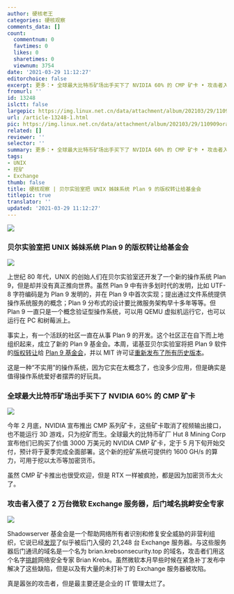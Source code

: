 ```yaml
---
author: 硬核老王
categories: 硬核观察
comments_data: []
count:
  commentnum: 0
  favtimes: 0
  likes: 0
  sharetimes: 0
  viewnum: 3754
date: '2021-03-29 11:12:27'
editorchoice: false
excerpt: 更多：• 全球最大比特币矿场出手买下了 NVIDIA 60% 的 CMP 矿卡 • 攻击者入侵了 2 万台微软 Exchange 服务器，后门域名挑衅安全专家
fromurl: ''
id: 13248
islctt: false
largepic: https://img.linux.net.cn/data/attachment/album/202103/29/110909oradh2hrsvij7nd3.jpg
url: /article-13248-1.html
pic: https://img.linux.net.cn/data/attachment/album/202103/29/110909oradh2hrsvij7nd3.jpg.thumb.jpg
related: []
reviewer: ''
selector: ''
summary: 更多：• 全球最大比特币矿场出手买下了 NVIDIA 60% 的 CMP 矿卡 • 攻击者入侵了 2 万台微软 Exchange 服务器，后门域名挑衅安全专家
tags:
- UNIX
- 挖矿
- Exchange
thumb: false
title: 硬核观察 | 贝尔实验室把 UNIX 姊妹系统 Plan 9 的版权转让给基金会
titlepic: true
translator: ''
updated: '2021-03-29 11:12:27'
---
```


![](/data/attachment/album/202103/29/110909oradh2hrsvij7nd3.jpg)


### 贝尔实验室把 UNIX 姊妹系统 Plan 9 的版权转让给基金会


![](/data/attachment/album/202103/29/110919eq2zrsvshebqq6bj.jpg)


上世纪 80 年代，UNIX 的创始人们在贝尔实验室还开发了一个新的操作系统 Plan 9，但是却并没有真正推向世界。虽然 Plan 9 中有许多划时代的发明，比如 UTF-8 字符编码是为 Plan 9 发明的，并在 Plan 9 中首次实现；提出通过文件系统提供操作系统服务的概念；Plan 9 分布式的设计要比微服务架构早十多年等等。但 Plan 9 一直只是一个概念验证型操作系统，可以用 QEMU 虚拟机运行它，也可以运行在 PC 和树莓派上。


事实上，有一个活跃的社区一直在从事 Plan 9 的开发。这个社区正在自下而上地组织起来，成立了新的 Plan 9 基金会。本周，诺基亚贝尔实验室将把 Plan 9 软件的[版权转让](https://www.bell-labs.com/institute/blog/plan-9-bell-labs-cyberspace/)给 [Plan 9 基金会](https://plan9foundation.org/)，并以 MIT 许可证[重新发布了所有历史版本](https://p9f.org/about.html)。


这是一种“不实用”的操作系统，因为它实在太概念了，也没多少应用，但是确实是值得操作系统爱好者摆弄的好玩具。


### 全球最大比特币矿场出手买下了 NVIDIA 60% 的 CMP 矿卡


![](/data/attachment/album/202103/29/111104pjt9xoc8jhangh6d.jpg)


今年 2 月底，NVIDIA 宣布推出 CMP 系列矿卡，这些矿卡取消了视频输出接口，也不能运行 3D 游戏，只为挖矿而生。全球最大的比特币矿厂 Hut 8 Mining Corp 宣布他们已购买了价值 3000 万美元的 NVIDIA CMP 矿卡，定于 5 月下旬开始交付，预计将于夏季完成全面部署。这个新的挖矿系统可提供约 1600 GH/s 的算力，可用于挖以太币等加密货币。


虽然 CMP 矿卡推出也很受欢迎，但是 RTX 一样被疯抢，都是因为加密货币太火了。


### 攻击者入侵了 2 万台微软 Exchange 服务器，后门域名挑衅安全专家


![](/data/attachment/album/202103/29/111141zzfwq62cu8ppzpg1.jpg)


Shadowserver 基金会是一个帮助网络所有者识别和修复安全威胁的非营利组织，它说已经[发现](https://www.shadowserver.org/news/shadowserver-special-report-exchange-scanning-5/)了似乎被后门入侵的 21,248 台 Exchange 服务器。与这些服务器后门通讯的域名是一个名为 brian.krebsonsecurity.top 的域名，攻击者们用这个名字[挑衅](https://krebsonsecurity.com/2021/03/no-i-did-not-hack-your-ms-exchange-server/)网络安全专家 Brian Krebs。虽然微软本月早些时候在紧急补丁发布中解决了这些缺陷，但是以及有大量的未打补丁的 Exchange 服务器被攻陷。


真是嚣张的攻击者，但是最主要还是企业的 IT 管理太烂了。